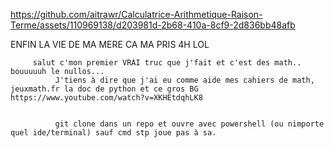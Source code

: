 
https://github.com/aitrawr/Calculatrice-Arithmetique-Raison-Terme/assets/110969138/d203981d-2b68-410a-8cf9-2d836bb48afb

ENFIN LA VIE DE MA MERE CA MA PRIS 4H LOL       

         salut c'mon premier VRAI truc que j'fait et c'est des math.. bouuuuuh le nullos...
              J'tiens à dire que j'ai eu comme aide mes cahiers de math, jeuxmath.fr la doc de python et ce gros BG https://www.youtube.com/watch?v=XKHEtdqhLK8


              git clone dans un repo et ouvre avec powershell (ou nimporte quel ide/terminal) sauf cmd stp joue pas à sa.

              

              

          




                                    
